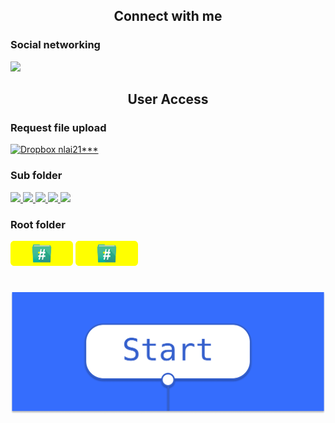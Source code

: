  <h2 align="center">Connect with me</h2>
      <h3>Social networking</h3>
            <a href="https://fb.com/100030154351504"> <img src="https://camo.githubusercontent.com/2d1ffa69dd491ebeca01b2098cf8233dd09950ff5895abccd5b455ca442abc59/68747470733a2f2f696d672e736869656c64732e696f2f62616467652f46616365626f6f6b2d3138373746323f7374796c653d666f722d7468652d6261646765266c6f676f3d66616365626f6f6b266c6f676f436f6c6f723d7768697465" /> </a>
     
           
<br/>
 <h2 align="center">User Access</h2>
  <h3>Request file upload</h3>
 <a href="https://www.facebook.com/best1234.vn">
<img src="https://raw.githubusercontent.com/Tu-Banh-2K3/Public-Media/main/Pictures/Icon/dropbox%20nlai%20%E1%BA%A2nh4.png" alt="Dropbox nlai21***"style="width:70px;height:35px;border:0;">
</a>
</a>

 <h3>Sub folder</h3>
            <a href="https://j2c.cc/2FA9psk"> <img src="https://github.com/anuraghazra/github-readme-stats/workflows/Test/badge.svg" /> </a>
            <a href="https://msdvn-my.sharepoint.com/:f:/g/personal/tuvatnguyenngoc_vultr_vn/Eh3b4VrUz_5Fhdui5hl9TMkBGL09nA4U01llm00dLopyfw?e=i7Sdej"> <img src="https://github.com/anuraghazra/github-readme-stats/workflows/Test/badge.svg" /> </a>
            <a href="https://j2c.cc/2fa-9psk-onmicrosoft"> <img src="https://github.com/anuraghazra/github-readme-stats/workflows/Test/badge.svg" /> </a>
            <a href="https://mayflowerchristianschoolo-my.sharepoint.com/:f:/g/personal/9psk_iesschool_edu_vn/EnnfZxLR5KxMlgJDgENzR8cB4t9RSIMiqCZgt2luuG9l7g?e=LQqjLz"> <img src="https://github.com/anuraghazra/github-readme-stats/workflows/Test/badge.svg" /> </a>
            <a href="https://tienloipitvn-my.sharepoint.com/:f:/g/personal/9psk_tienloipitvn_onmicrosoft_com/EnCVBSwk3LhHknXF0n09YkIBaQ6FX-5Ps8RXc2rVQ-eaRA?e=8BLguj"> <img src="https://github.com/anuraghazra/github-readme-stats/workflows/Test/badge.svg" /> </a>


 <h3>Root folder</h3>
             <a  href="https://iesatb-my.sharepoint.com/:f:/g/personal/9psk_msapp365_com/EoiwDs_J875PgWwNOYTs4tYB2TVQqNLwW0SBwqzj4h4NRg?e=wUA1ic"> <img width="100px" height="40px" src="https://raw.githubusercontent.com/Tu-Banh-2K3/Public-Media/f3c3cf22d75a1fa01d026963f74f6d38a915e3b5/Pictures/Icon/ico%207jul22.png" /></a>
             <a  href="https://iesatb-my.sharepoint.com/:f:/g/personal/9psk_msapp365_com/EiKnvMU9d8FJkaX5y4Ztt-4BOfWhJ2qbB1PAn0vteDhN0g?e=OlaTCy"> <img width="100px" height="40px" src="https://raw.githubusercontent.com/Tu-Banh-2K3/Public-Media/f3c3cf22d75a1fa01d026963f74f6d38a915e3b5/Pictures/Icon/ico%207jul22.png" /></a>
       
       
<h1></h1>
<a href="https://j2c.cc/9psk">
<img alt="ảnh die rồi 😭" src="https://github.com/Tu-Banh-2K3/demo-30.9/blob/07cf117476df3f80976ca7e7f276aa66b3d49bea/242006104_101550648954805_3809611066454202907_n.png"/>
</a>
